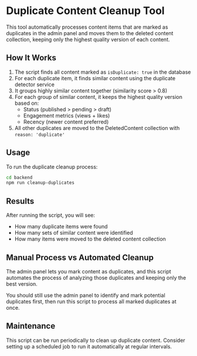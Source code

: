 # Duplicate Content Cleanup Tool

This tool automatically processes content items that are marked as duplicates in the admin panel and moves them to the deleted content collection, keeping only the highest quality version of each content.

## How It Works

1. The script finds all content marked as `isDuplicate: true` in the database
2. For each duplicate item, it finds similar content using the duplicate detector service
3. It groups highly similar content together (similarity score > 0.8)
4. For each group of similar content, it keeps the highest quality version based on:
   - Status (published > pending > draft)
   - Engagement metrics (views + likes)
   - Recency (newer content preferred)
5. All other duplicates are moved to the DeletedContent collection with `reason: 'duplicate'`

## Usage

To run the duplicate cleanup process:

```bash
cd backend
npm run cleanup-duplicates
```

## Results

After running the script, you will see:
- How many duplicate items were found
- How many sets of similar content were identified
- How many items were moved to the deleted content collection

## Manual Process vs Automated Cleanup

The admin panel lets you mark content as duplicates, and this script automates the process of analyzing those duplicates and keeping only the best version.

You should still use the admin panel to identify and mark potential duplicates first, then run this script to process all marked duplicates at once.

## Maintenance

This script can be run periodically to clean up duplicate content. Consider setting up a scheduled job to run it automatically at regular intervals. 
